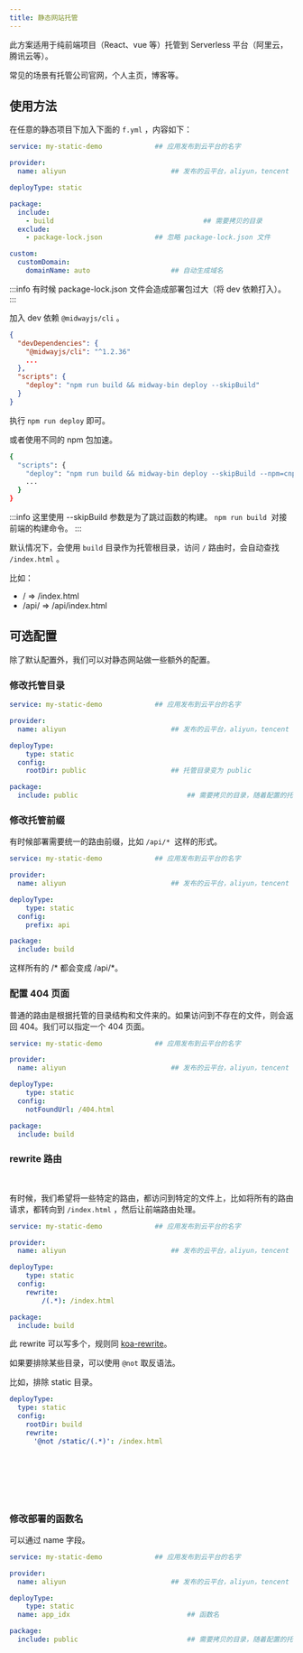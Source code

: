 ```yaml
---
title: 静态网站托管
---
```


  此方案适用于纯前端项目（React、vue 等）托管到 Serverless 平台（阿里云，腾讯云等）。


常见的场景有托管公司官网，个人主页，博客等。


## 使用方法


在任意的静态项目下加入下面的 `f.yml` ，内容如下：
```yaml
service: my-static-demo  			## 应用发布到云平台的名字

provider:
  name: aliyun       					## 发布的云平台，aliyun，tencent 等

deployType: static

package:
  include: 
  	- build										## 需要拷贝的目录
  exclude:
    - package-lock.json				## 忽略 package-lock.json 文件

custom:
  customDomain:
    domainName: auto					## 自动生成域名
```
:::info
有时候 package-lock.json 文件会造成部署包过大（将 dev 依赖打入）。
:::


加入 dev 依赖 `@midwayjs/cli` 。
```json
{
  "devDependencies": {
    "@midwayjs/cli": "^1.2.36"
  	...
  },
  "scripts": {
    "deploy": "npm run build && midway-bin deploy --skipBuild"
  }
}
```
执行 `npm run deploy` 即可。


或者使用不同的 npm 包加速。
```bash
{
  "scripts": {
    "deploy": "npm run build && midway-bin deploy --skipBuild --npm=cnpm",
    ...
  }
}
```


:::info
这里使用 --skipBuild 参数是为了跳过函数的构建。 `npm run build`  对接前端的构建命令。
:::


默认情况下，会使用 `build` 目录作为托管根目录，访问 `/` 路由时，会自动查找 `/index.html` 。


比如：


- / => /index.html
- /api/ => /api/index.html



## 可选配置


除了默认配置外，我们可以对静态网站做一些额外的配置。


### 修改托管目录
```yaml
service: my-static-demo  			## 应用发布到云平台的名字

provider:
  name: aliyun       					## 发布的云平台，aliyun，tencent 等

deployType: 
	type: static
  config:
  	rootDir: public						## 托管目录变为 public

package:											
  include: public							## 需要拷贝的目录，随着配置的托管目录为变
```


### 修改托管前缀


有时候部署需要统一的路由前缀，比如 `/api/*`  这样的形式。
```yaml
service: my-static-demo  			## 应用发布到云平台的名字

provider:
  name: aliyun       					## 发布的云平台，aliyun，tencent 等

deployType: 
	type: static
  config:
  	prefix: api								

package:											
  include: build
```


这样所有的 /* 都会变成 /api/*。


### 配置 404 页面


普通的路由是根据托管的目录结构和文件来的。如果访问到不存在的文件，则会返回 404。我们可以指定一个 404 页面。


```yaml
service: my-static-demo  			## 应用发布到云平台的名字

provider:
  name: aliyun       					## 发布的云平台，aliyun，tencent 等

deployType: 
	type: static
  config:
  	notFoundUrl: /404.html								

package:											
  include: build
```


### rewrite 路由
​

有时候，我们希望将一些特定的路由，都访问到特定的文件上，比如将所有的路由请求，都转向到 `/index.html` ，然后让前端路由处理。


```yaml
service: my-static-demo  			## 应用发布到云平台的名字

provider:
  name: aliyun       					## 发布的云平台，aliyun，tencent 等

deployType: 
	type: static
  config:
  	rewrite:
    	/(.*): /index.html

package:											
  include: build
```


此 rewrite 可以写多个，规则同 [koa-rewrite](https://github.com/koajs/rewrite)。
​

如果要排除某些目录，可以使用 `@not` 取反语法。
​

比如，排除 static 目录。
```yaml
deployType: 
  type: static
  config:
    rootDir: build
    rewrite:
      '@not /static/(.*)': /index.html
```
​

​

​

### 修改部署的函数名


可以通过 name 字段。
​

```yaml
service: my-static-demo  			## 应用发布到云平台的名字

provider:
  name: aliyun       					## 发布的云平台，aliyun，tencent 等

deployType: 
	type: static
  name: app_idx								## 函数名

package:											
  include: public							## 需要拷贝的目录，随着配置的托管目录为变
```
